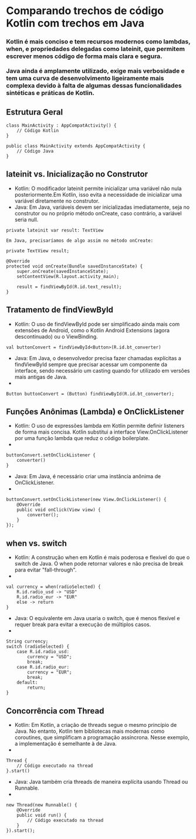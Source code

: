 <h1>Comparando trechos de código Kotlin com trechos em Java</h1>

<h3>
    Kotlin é mais conciso e tem recursos modernos como lambdas, when, e propriedades delegadas como lateinit, que permitem escrever menos código de forma mais clara e segura. <br> <br>
    Java ainda é amplamente utilizado, exige mais verbosidade e tem uma curva de desenvolvimento ligeiramente mais complexa devido à falta de algumas dessas funcionalidades sintéticas e práticas de Kotlin. <br>
</h3>

<h2>Estrutura Geral</h2>

    class MainActivity : AppCompatActivity() {
        // Código Kotlin
    }

    public class MainActivity extends AppCompatActivity {
        // Código Java
    }

<h2>lateinit vs. Inicialização no Construtor</h2>

<ul>

<li>Kotlin: O modificador lateinit permite inicializar uma variável não nula posteriormente.Em Kotlin,
 isso evita a necessidade de inicializar uma variável diretamente no construtor.
</li>
<li>Java: Em Java, variáveis devem ser inicializadas imediatamente,
 seja no construtor ou no próprio método onCreate, caso contrário, a variável seria null.</li>
</ul>

    private lateinit var result: TextView

    Em Java, precisaríamos de algo assim no método onCreate:

    private TextView result;

    @Override
    protected void onCreate(Bundle savedInstanceState) {
        super.onCreate(savedInstanceState);
        setContentView(R.layout.activity_main);
        
        result = findViewById(R.id.text_result);
    }

<h2>Tratamento de findViewById</h2>

<ul>
<li>Kotlin: O uso de findViewById pode ser simplificado ainda mais com extensões de Android, como o Kotlin Android Extensions (agora descontinuado) ou o ViewBinding.</li>
</ul>

    val buttonConvert = findViewById<Button>(R.id.bt_converter)

<ul>
<li>Java: Em Java, o desenvolvedor precisa fazer chamadas explícitas a findViewById sempre que precisar acessar um componente da interface, sendo necessário um casting quando for utilizado em versões mais antigas de Java.<li>
</ul>

    Button buttonConvert = (Button) findViewById(R.id.bt_converter);

<h2>Funções Anônimas (Lambda) e OnClickListener</h2>

<ul>
<li>Kotlin: O uso de expressões lambda em Kotlin permite definir listeners de forma mais concisa. Kotlin substitui a interface View.OnClickListener por uma função lambda que reduz o código boilerplate.<li>
</ul>

    buttonConvert.setOnClickListener {
        converter()
    }

<ul>
<li>Java: Em Java, é necessário criar uma instância anônima de OnClickListener.<li>
</ul>

    buttonConvert.setOnClickListener(new View.OnClickListener() {
        @Override
        public void onClick(View view) {
            converter();
        }
    });

<h2>when vs. switch</h2>

<ul>
<li>Kotlin: A construção when em Kotlin é mais poderosa e flexível do que o switch de Java. O when pode retornar valores e não precisa de break para evitar "fall-through".<li>
</ul>

    val currency = when(radioSelected) {
        R.id.radio_usd -> "USD"
        R.id.radio_eur -> "EUR"
        else -> return
    }

<ul>
<li>Java: O equivalente em Java usaria o switch, que é menos flexível e requer break para evitar a execução de múltiplos casos.<li>
</ul>

    String currency;
    switch (radioSelected) {
        case R.id.radio_usd:
            currency = "USD";
            break;
        case R.id.radio_eur:
            currency = "EUR";
            break;
        default:
            return;
    }

<h2>Concorrência com Thread</h2>

<ul>
<li>Kotlin: Em Kotlin, a criação de threads segue o mesmo princípio de Java. No entanto, Kotlin tem bibliotecas mais modernas como coroutines, que simplificam a programação assíncrona. Nesse exemplo, a implementação é semelhante à de Java.<li>
</ul>

    Thread {
        // Código executado na thread
    }.start()


<ul>
<li>Java: Java também cria threads de maneira explícita usando Thread ou Runnable.
<li>
</ul>

    new Thread(new Runnable() {
        @Override
        public void run() {
            // Código executado na thread
        }
    }).start();


















